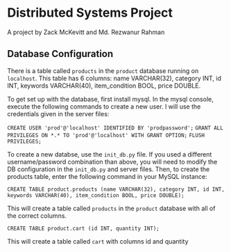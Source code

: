 # Distributed Systems Project

A project by Zack McKevitt and Md. Rezwanur Rahman

## Database Configuration

There is a table called ```products``` in the ```product``` database running on ```localhost```. This table has 6 columns: name VARCHAR(32), category INT, id INT, keywords VARCHAR(40), item_condition BOOL, price DOUBLE.

To get set up with the database, first install mysql. In the mysql console, execute the following commands to create a new user. I will use the credentials given in the server files:

```CREATE USER 'prod'@'localhost' IDENTIFIED BY 'prodpassword';```
```GRANT ALL PRIVILEGES ON *.* TO 'prod'@'localhost' WITH GRANT OPTION;```
```FLUSH PRIVILEGES;```

To create a new databse, use the ```init_db.py``` file. If you used a different username/password combination than above, you will need to modify the DB configuration in the ```init_db.py``` and server files. Then, to create the products table, enter the following command in your MySQL instance:

```CREATE TABLE product.products (name VARCHAR(32), category INT, id INT, keywords VARCHAR(40), item_condition BOOL, price DOUBLE);```

This will create a table called ```products``` in the ```product``` database with all of the correct columns.

```CREATE TABLE product.cart (id INT, quantity INT);```

This will create a table called ```cart``` with columns id and quantity
